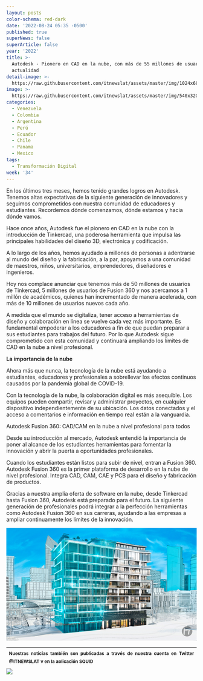 ```yaml
---
layout: posts
color-schema: red-dark
date: '2022-08-24 05:35 -0500'
published: true
superNews: false
superArticle: false
year: '2022'
title: >-
  Autodesk - Pionero en CAD en la nube, con más de 55 millones de usuarios en la
  actualidad
detail-image: >-
  https://raw.githubusercontent.com/itnewslat/assets/master/img/1024x680/edificio-innovador-g.jpg
image: >-
  https://raw.githubusercontent.com/itnewslat/assets/master/img/540x320/edificio-innovador-p.jpg
categories:
  - Venezuela
  - Colombia
  - Argentina
  - Perú
  - Ecuador
  - Chile
  - Panama
  - Mexico
tags:
  - Transformación Digital
week: '34'
---
```

En los últimos tres meses, hemos tenido grandes logros en Autodesk. Tenemos altas expectativas de la siguiente generación de innovadores y seguimos comprometidos con nuestra comunidad de educadores y estudiantes. Recordemos dónde comenzamos, dónde estamos y hacia dónde vamos.
 
Hace once años, Autodesk fue el pionero en CAD en la nube con la introducción de Tinkercad, una poderosa herramienta que impulsa las principales habilidades del diseño 3D, electrónica y codificación.
 
A lo largo de los años, hemos ayudado a millones de personas a adentrarse al mundo del diseño y la fabricación, a la par, apoyamos a una comunidad de maestros, niños, universitarios, emprendedores, diseñadores e ingenieros.
 
Hoy nos complace anunciar que tenemos más de 50 millones de usuarios de Tinkercad, 5 millones de usuarios de Fusion 360 y nos acercamos a 1 millón de académicos, quienes han incrementado de manera acelerada, con más de 10 millones de usuarios nuevos cada año.
 
A medida que el mundo se digitaliza, tener acceso a herramientas de diseño y colaboración en línea se vuelve cada vez más importante. Es fundamental empoderar a los educadores a fin de que puedan preparar a sus estudiantes para trabajos del futuro. Por lo que Autodesk sigue comprometido con esta comunidad y continuará ampliando los límites de CAD en la nube a nivel profesional.
 
**La importancia de la nube**
 
Ahora más que nunca, la tecnología de la nube está ayudando a estudiantes, educadores y profesionales a sobrellevar los efectos continuos causados por la pandemia global de COVID-19.
 
Con la tecnología de la nube, la colaboración digital es más asequible. Los equipos pueden compartir, revisar y administrar proyectos, en cualquier dispositivo independientemente de su ubicación. Los datos conectados y el acceso a comentarios e información en tiempo real están a la vanguardia.
 
Autodesk Fusion 360: CAD/CAM en la nube a nivel profesional para todos
 
Desde su introducción al mercado, Autodesk entendió la importancia de poner al alcance de los estudiantes herramientas para fomentar la innovación y abrir la puerta a oportunidades profesionales.
 
Cuando los estudiantes están listos para subir de nivel, entran a Fusion 360. Autodesk Fusion 360 es la primer plataforma de desarrollo en la nube de nivel profesional. Integra CAD, CAM, CAE y PCB para el diseño y fabricación de productos.
 
Gracias a nuestra amplia oferta de software en la nube, desde Tinkercad hasta Fusion 360, Autodesk está preparado para el futuro. La siguiente generación de profesionales podrá integrar a la perfección herramientas como Autodesk Fusion 360 en sus carreras, ayudando a las empresas a ampliar continuamente los límites de la innovación.

![](https://raw.githubusercontent.com/itnewslat/assets/master/img/540x320/edificio-innovador-p.jpg)

<table style="height: 42px;" width="569">
<tbody>
<tr>
<td style="text-align: justify;"><sub><strong>Nuestras noticias también son publicadas a través de nuestra cuenta en Twitter <a href="https://twitter.com/itnewslat?lang=es">@ITNEWSLAT</a> y en la aplicación <a href="https://squidapp.co/en/">SQUID</a></strong></sub></td>
</tr>
</tbody>
</table>

<img src="https://tracker.metricool.com/c3po.jpg?hash=56f88a41e39ab42c063cc51676587a04"/>